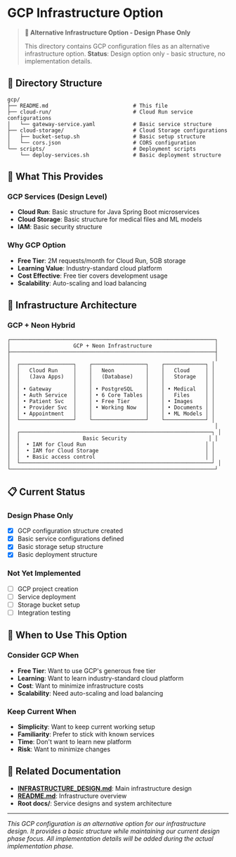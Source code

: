 # GCP Infrastructure Option

> **🎯 Alternative Infrastructure Option - Design Phase Only**
>
> This directory contains GCP configuration files as an alternative infrastructure option.
> **Status**: Design option only - basic structure, no implementation details.

## 📁 **Directory Structure**

```
gcp/
├── README.md                           # This file
├── cloud-run/                          # Cloud Run service configurations
│   └── gateway-service.yaml            # Basic service structure
├── cloud-storage/                      # Cloud Storage configurations
│   ├── bucket-setup.sh                 # Basic setup structure
│   └── cors.json                       # CORS configuration
└── scripts/                            # Deployment scripts
    └── deploy-services.sh              # Basic deployment structure
```

## 🎯 **What This Provides**

### **GCP Services (Design Level)**
- **Cloud Run**: Basic structure for Java Spring Boot microservices
- **Cloud Storage**: Basic structure for medical files and ML models
- **IAM**: Basic security structure

### **Why GCP Option**
- **Free Tier**: 2M requests/month for Cloud Run, 5GB storage
- **Learning Value**: Industry-standard cloud platform
- **Cost Effective**: Free tier covers development usage
- **Scalability**: Auto-scaling and load balancing

## 🔧 **Infrastructure Architecture**

### **GCP + Neon Hybrid**
```
┌─────────────────────────────────────────────────────────────────┐
│                    GCP + Neon Infrastructure                    │
├─────────────────────────────────────────────────────────────────┤
│                                                                 │
│  ┌─────────────────┐    ┌─────────────────┐    ┌─────────────┐ │
│  │   Cloud Run     │    │   Neon          │    │   Cloud     │ │
│  │   (Java Apps)   │    │   (Database)    │    │   Storage   │ │
│  │                 │    │                 │    │             │ │
│  │ • Gateway       │    │ • PostgreSQL    │    │ • Medical   │ │
│  │ • Auth Service  │    │ • 6 Core Tables │    │   Files     │ │
│  │ • Patient Svc   │    │ • Free Tier     │    │ • Images    │ │
│  │ • Provider Svc  │    │ • Working Now   │    │ • Documents │ │
│  │ • Appointment   │    │                 │    │ • ML Models │ │
│  └─────────────────┘    └─────────────────┘    └─────────────┘ │
│                                                                 │
│  ┌─────────────────────────────────────────────────────────────┐ │
│  │                    Basic Security                          │ │
│  │  • IAM for Cloud Run                                      │ │
│  │  • IAM for Cloud Storage                                  │ │
│  │  • Basic access control                                   │ │
│  └─────────────────────────────────────────────────────────────┘ │
└─────────────────────────────────────────────────────────────────┘
```

## 📋 **Current Status**

### **Design Phase Only**
- [x] GCP configuration structure created
- [x] Basic service configurations defined
- [x] Basic storage setup structure
- [x] Basic deployment structure

### **Not Yet Implemented**
- [ ] GCP project creation
- [ ] Service deployment
- [ ] Storage bucket setup
- [ ] Integration testing

## 🚀 **When to Use This Option**

### **Consider GCP When**
- **Free Tier**: Want to use GCP's generous free tier
- **Learning**: Want to learn industry-standard cloud platform
- **Cost**: Want to minimize infrastructure costs
- **Scalability**: Need auto-scaling and load balancing

### **Keep Current When**
- **Simplicity**: Want to keep current working setup
- **Familiarity**: Prefer to stick with known services
- **Time**: Don't want to learn new platform
- **Risk**: Want to minimize changes

## 🔗 **Related Documentation**

- **[INFRASTRUCTURE_DESIGN.md](../INFRASTRUCTURE_DESIGN.md)**: Main infrastructure design
- **[README.md](../README.md)**: Infrastructure overview
- **Root docs/**: Service designs and system architecture

---

*This GCP configuration is an alternative option for our infrastructure design. It provides a basic structure while maintaining our current design phase focus. All implementation details will be added during the actual implementation phase.*
